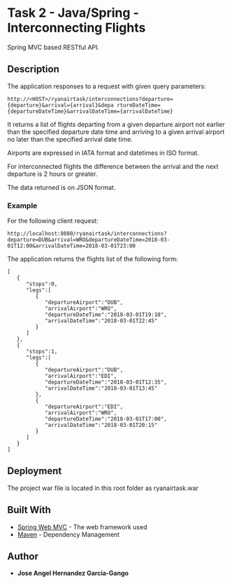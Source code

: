 # Task 2 - Java/Spring - Interconnecting Flights

Spring MVC based RESTful API. 

## Description

The application responses to a request with given query parameters:

```
http://<HOST>/ryanairtask/interconnections?departure={departure}&arrival={arrival}&depa rtureDateTime={departureDateTime}&arrivalDateTime={arrivalDateTime} 
```

It returns a list of flights departing from a given departure airport not earlier than the specified departure date time and arriving to a given arrival airport no later than the specified arrival date time.

Airports are expressed in IATA format and datetimes in ISO format.

For interconnected flights the difference between the arrival and the next departure is 2 hours or greater. 

The data returned is on JSON format.


### Example

For the following client request:

```
http://localhost:8080/ryanairtask/interconnections?departure=DUB&arrival=WRO&departureDateTime=2018-03-01T12:00&arrivalDateTime=2018-03-01T23:00
```

The application returns the flights list of the following form:

```
[
   {
      "stops":0,
      "legs":[
         {
            "departureAirport":"DUB",
            "arrivalAirport":"WRO",
            "departureDateTime":"2018-03-01T19:10",
            "arrivalDateTime":"2018-03-01T22:45"
         }
      ]
   },
   {
      "stops":1,
      "legs":[
         {
            "departureAirport":"DUB",
            "arrivalAirport":"EDI",
            "departureDateTime":"2018-03-01T12:35",
            "arrivalDateTime":"2018-03-01T13:45"
         },
         {
            "departureAirport":"EDI",
            "arrivalAirport":"WRO",
            "departureDateTime":"2018-03-01T17:00",
            "arrivalDateTime":"2018-03-01T20:15"
         }
      ]
   }
]
```

## Deployment

The project war file is located in this root folder as ryanairtask.war

## Built With

* [Spring Web MVC](https://docs.spring.io/spring/docs/current/spring-framework-reference/web.html) - The web framework used
* [Maven](https://maven.apache.org/) - Dependency Management

## Author

* **Jose Angel Hernandez Garcia-Gango** 


